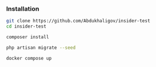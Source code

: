 ###  Installation

```bash
git clone https://github.com/Abdukhaligov/insider-test
cd insider-test
```

```bash
composer install
```

```bash
php artisan migrate --seed
```

```bash
docker compose up
```
